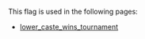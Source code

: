 This flag is used in the following pages:
 - [lower_caste_wins_tournament](../events/lower_caste_wins_tournament.md)
